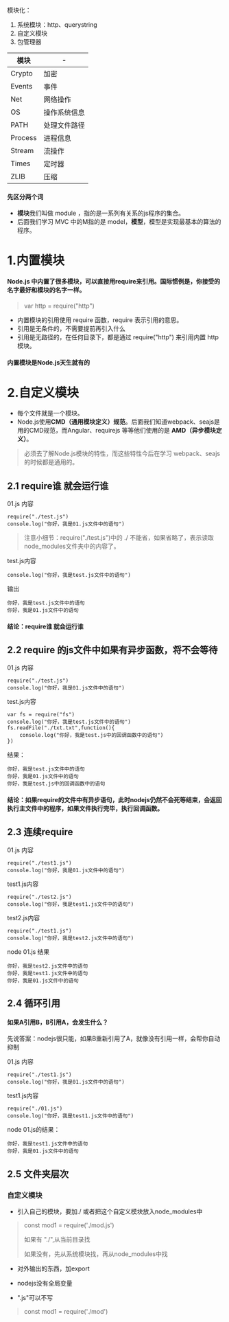 模块化：
1. 系统模块：http、querystring
2. 自定义模块
3. 包管理器

模块 | -
---|---
Crypto | 加密
Events | 事件
Net | 网络操作
OS | 操作系统信息
PATH | 处理文件路径
Process | 进程信息
Stream | 流操作
Times | 定时器
ZLIB | 压缩


#### 先区分两个词
- **模块**我们叫做 module ，指的是一系列有关系的js程序的集合。
- 后面我们学习 MVC 中的M指的是 model，**模型**，模型是实现最基本的算法的程序。

# 1.内置模块
#### Node.js 中内置了很多模块，可以直接用require来引用。国际惯例是，你接受的名字最好和模块的名字一样。
> var http = require("http")

- 内置模块的引用使用 require 函数，require 表示引用的意思。
- 引用是无条件的，不需要提前再引入什么
- 引用是无路径的，在任何目录下，都是通过 require("http") 来引用内置 http模块。

#### 内置模块是Node.js天生就有的

# 2.自定义模块
- 每个文件就是一个模块。
- Node.js使用**CMD（通用模块定义）规范**。后面我们知道webpack、seajs是用的CMD规范，而Angular、requirejs 等等他们使用的是 **AMD（异步模块定义）**。

> 必须去了解Node.js模块的特性，而这些特性今后在学习 webpack、seajs的时候都是通用的。

## 2.1 require谁 就会运行谁
01.js 内容
```
require("./test.js")
console.log("你好，我是01.js文件中的语句")
```
> 注意小细节：require("./test.js")中的 ./ 不能省，如果省略了，表示读取 node_modules文件夹中的内容了。

test.js内容
```
console.log("你好，我是test.js文件中的语句")
```
输出
```
你好，我是test.js文件中的语句
你好，我是01.js文件中的语句
```
#### 结论：require谁 就会运行谁

## 2.2  require 的js文件中如果有异步函数，将不会等待

01.js 内容
```
require("./test.js")
console.log("你好，我是01.js文件中的语句")
```
test.js内容
```
var fs = require("fs")
console.log("你好，我是test.js文件中的语句")
fs.readFile("./txt.txt",function(){
    console.log("你好，我是test.js中的回调函数中的语句")
})
```
结果：
```
你好，我是test.js文件中的语句
你好，我是01.js文件中的语句
你好，我是test.js中的回调函数中的语句
```
#### 结论：如果require的文件中有异步语句，此时nodejs仍然不会死等结束，会返回执行主文件中的程序，如果文件执行完毕，执行回调函数。

## 2.3 连续require 
01.js 内容
```
require("./test1.js")
console.log("你好，我是01.js文件中的语句")
```
test1.js内容
```
require("./test2.js")
console.log("你好，我是test1.js文件中的语句")
```
test2.js内容
```
require("./test1.js")
console.log("你好，我是test2.js文件中的语句")
```
node 01.js 结果
```
你好，我是test2.js文件中的语句
你好，我是test1.js文件中的语句
你好，我是01.js文件中的语句
```

## 2.4 循环引用
#### 如果A引用B，B引用A，会发生什么？
先说答案：nodejs很只能，如果B重新引用了A，就像没有引用一样，会帮你自动抑制

01.js 内容
```
require("./test1.js")
console.log("你好，我是01.js文件中的语句")
```
test1.js内容
```
require("./01.js")
console.log("你好，我是test1.js文件中的语句")
```
node 01.js的结果：
```
你好，我是test1.js文件中的语句
你好，我是01.js文件中的语句
```

## 2.5 文件夹层次


### 自定义模块
- 引入自己的模块，要加./ 或者把这个自定义模块放入node_modules中 
> const mod1 = require('./mod.js')
>
> 如果有 "./",从当前目录找
> 
> 如果没有，先从系统模块找，再从node_modules中找

- 对外输出的东西，加export

- nodejs没有全局变量
- ".js"可以不写
> const mod1 = require('./mod')